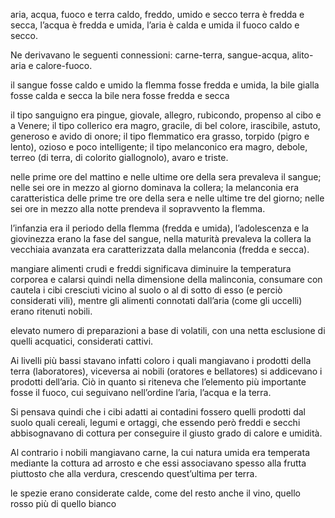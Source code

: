 aria, acqua, fuoco e terra
caldo, freddo, umido e secco
terra è fredda e secca, 
l’acqua è fredda e umida,
l’aria è calda e umida
il fuoco caldo e secco.

Ne derivavano le seguenti connessioni: carne-terra, sangue-acqua, alito-aria e calore-fuoco. 

il sangue fosse caldo e umido
la flemma fosse fredda e umida,
la bile gialla fosse calda e secca
la bile nera fosse fredda e secca

il tipo sanguigno era pingue, giovale, allegro, rubicondo, propenso al cibo e a Venere;
il tipo collerico era magro, gracile, di bel colore, irascibile, astuto, generoso e avido di onore;
il tipo flemmatico era grasso, torpido (pigro e lento), ozioso e poco intelligente;
il tipo melanconico era magro, debole, terreo (di terra, di colorito giallognolo), avaro e triste. 

nelle prime ore del mattino e nelle ultime ore della sera prevaleva il sangue;
nelle sei ore in mezzo al giorno dominava la collera;
la melanconia era caratteristica delle prime tre ore della sera e nelle ultime tre del giorno;
nelle sei ore in mezzo alla notte prendeva il sopravvento la flemma.

l’infanzia era il periodo della flemma (fredda e umida),
l’adolescenza e la giovinezza erano la fase del sangue,
nella maturità prevaleva la collera
la vecchiaia avanzata era caratterizzata dalla melanconia (fredda e secca).


mangiare alimenti crudi e freddi significava diminuire la temperatura corporea e calarsi quindi nella dimensione della malinconia, 
consumare con cautela i cibi cresciuti vicino al suolo o al di sotto di esso (e perciò considerati vili), mentre gli alimenti connotati dall’aria (come gli uccelli) erano ritenuti nobili. 

elevato numero di preparazioni a base di volatili, con una netta esclusione di quelli acquatici, considerati cattivi.

Ai livelli più bassi stavano infatti coloro i quali mangiavano i prodotti della terra (laboratores), viceversa ai nobili (oratores e bellatores) si addicevano i prodotti dell’aria. 
Ciò in quanto si riteneva che l’elemento più importante fosse il fuoco, cui seguivano nell’ordine l’aria, l’acqua e la terra.

Si pensava quindi che i cibi adatti ai contadini fossero quelli prodotti dal suolo quali cereali, legumi e ortaggi, che essendo però freddi e secchi abbisognavano di cottura per conseguire il giusto grado di calore e umidità.

Al contrario i nobili mangiavano carne, la cui natura umida era temperata mediante la cottura ad arrosto e che essi associavano spesso alla frutta piuttosto che alla verdura, crescendo quest’ultima per terra.

le spezie erano considerate calde, come del resto anche il vino, quello rosso più di quello bianco

